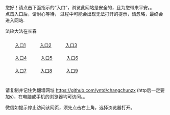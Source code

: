 您好！请点击下面指示的“入口”，浏览此网站是安全的，且为您带来平安。。 <br/>
点击入口后，请耐心等待， 过程中可能会出现无法打开的提示，请忽略，最终会进入网站. </br>

法轮大法在长春<br/>
<div style="padding:10px"><a style="margin:20px" target="_blank" href="https://dtgkswgryaanp.cloudfront.net/2Qpsp?evfazmpg" id="ccLink1" rel="nofollow">入口1</a> <a target="_blank" style="margin:20px" href="https://d33h4xep11s61j.cloudfront.net/2Qpsp?gqbumx" id="ccLink2" rel="nofollow">入口2</a> <a style="margin:20px" target="_blank" href="https://dpi23zfc5isxh.cloudfront.net/2Qpsp?zsdekal" id="ccLink3" rel="nofollow">入口3</a></div>

<div style="padding:10px" ><a style="margin:20px" target="_blank" href="https://dtgkswgryaanp.cloudfront.net/2Qpsp?evfazmpg" id="ccLink4" rel="nofollow">入口4</a> <a style="margin:20px" href="https://d33h4xep11s61j.cloudfront.net/2Qpsp?gqbumx" target="_blank" id="ccLink5" rel="nofollow">入口5</a> <a style="margin:20px" href="https://dpi23zfc5isxh.cloudfront.net/2Qpsp?zsdekal" target="_blank" id="ccLink6" rel="nofollow">入口6</a></div>

<div style="padding:10px"><a style="margin:20px" target="_blank" href="https://dtgkswgryaanp.cloudfront.net/2Qpsp?evfazmpg" id="ccLink7" rel="nofollow">入口7</a> <a style="margin:20px" href="https://d33h4xep11s61j.cloudfront.net/2Qpsp?gqbumx" target="_blank" id="ccLink8" rel="nofollow">入口8</a> <a style="margin:20px" target="_blank" href="https://dpi23zfc5isxh.cloudfront.net/2Qpsp?zsdekal" id="ccLink9" rel="nofollow">入口9</a></div>

<br/>



请复制并记住免翻墙网址 https://github.com/yntd/changchunzx (http后一定要加s)，在电脑或手机的浏览器均可访问。。<br/>

微信如提示停止访问该网页，须先点击右上角，选择浏览器打开。
